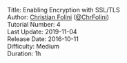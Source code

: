 Title: Enabling Encryption with SSL/TLS  
Author: <a href="mailto:christian.folini@netnea.com">Christian Folini</a> (<a href="https://twitter.com/ChrFolini">@ChrFolini</a>)  
Tutorial Number: 4  
Last Update: 2019-11-04  
Release Date: 2016-10-11  
Difficulty: Medium   
Duration: 1h  
